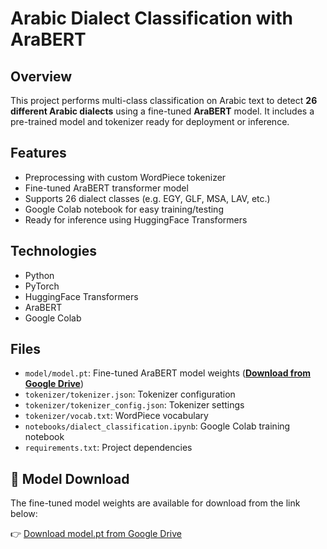 # Arabic Dialect Classification with AraBERT

## Overview
This project performs multi-class classification on Arabic text to detect **26 different Arabic dialects** using a fine-tuned **AraBERT** model. It includes a pre-trained model and tokenizer ready for deployment or inference.

## Features
- Preprocessing with custom WordPiece tokenizer
- Fine-tuned AraBERT transformer model
- Supports 26 dialect classes (e.g. EGY, GLF, MSA, LAV, etc.)
- Google Colab notebook for easy training/testing
- Ready for inference using HuggingFace Transformers

## Technologies
- Python
- PyTorch
- HuggingFace Transformers
- AraBERT
- Google Colab

## Files
- `model/model.pt`: Fine-tuned AraBERT model weights (**[Download from Google Drive](https://drive.google.com/file/d/1lUdrmZzATKefSD7cQhm50wner3n6KK96/view?usp=sharing)**)
- `tokenizer/tokenizer.json`: Tokenizer configuration
- `tokenizer/tokenizer_config.json`: Tokenizer settings
- `tokenizer/vocab.txt`: WordPiece vocabulary
- `notebooks/dialect_classification.ipynb`: Google Colab training notebook
- `requirements.txt`: Project dependencies

## 🔗 Model Download

The fine-tuned model weights are available for download from the link below:

👉 [Download model.pt from Google Drive](https://drive.google.com/file/d/1lUdrmZzATKefSD7cQhm50wner3n6KK96/view?usp=sharing)

